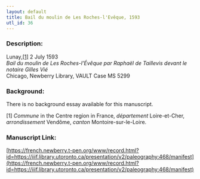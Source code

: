 ```yaml
---
layout: default
title: Bail du moulin de Les Roches-l'Evêque, 1593
utl_id: 36
---
```


### Description:

Lunay,<a id="_ftnref1">[[1]](#_ftn1)</a> 2 July 1593<br>
_Bail du moulin de Les Roches-l’Évêque par Raphaël de Taillevis devant le notaire Gilles Vié_<br>
Chicago, Newberry Library, VAULT Case MS 5299

### Background:

There is no background essay available for this manuscript.

<a id="_ftn1">[1]</a> _Commune_ in the Centre region in France, _département_ Loire-et-Cher, _arrondissement_ Vendôme, _canton_ Montoire-sur-le-Loire. 

### Manuscript Link:

[https://french.newberry.t-pen.org/www/record.html?id=https://iiif.library.utoronto.ca/presentation/v2/paleography:468/manifest](https://french.newberry.t-pen.org/www/record.html?id=https://iiif.library.utoronto.ca/presentation/v2/paleography:468/manifest)
